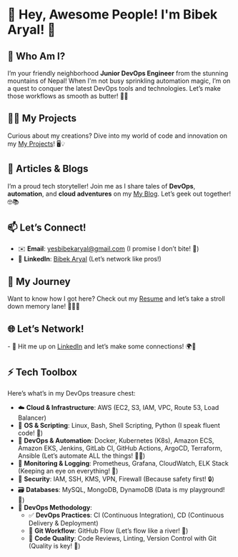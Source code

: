 <h1>🎊 Hey, Awesome People! I'm Bibek Aryal! 🚀</h1> 
<h2>🌟 Who Am I?</h2>
<p>I’m your friendly neighborhood <strong>Junior DevOps Engineer</strong> from the stunning mountains of Nepal! When I'm not busy sprinkling automation magic, I’m on a quest to conquer the latest DevOps tools and technologies. Let’s make those workflows as smooth as butter! 🧈✨</p>
<h2>👨‍💻 My Projects</h2>
<p>Curious about my creations? Dive into my world of code and innovation on my <a href="https://www.yesbibekaryal.com/category/projects/">My Projects</a>! 🖥️💡</p>
<h2>📝 Articles & Blogs</h2>
<p>I’m a proud tech storyteller! Join me as I share tales of <strong>DevOps</strong>, <strong>automation</strong>, and <strong>cloud adventures</strong> on my <a href="https://www.yesbibekaryal.com/blog/">My Blog</a>. Let’s geek out together! 🤓📚</p>
<h2>📫 Let’s Connect!</h2>
<ul>
    <li>✉️ <strong>Email</strong>: <a href="mailto:yesbibekaryal@gmail.com">yesbibekaryal@gmail.com</a> (I promise I don’t bite! 🐾)</li>
    <li>💼 <strong>LinkedIn</strong>: <a href="https://www.linkedin.com/in/bibek-aryal-6218961a6/">Bibek Aryal</a> (Let’s network like pros!)</li>
</ul>
  
<h2>📄 My Journey</h2>
<p>Want to know how I got here? Check out my <a href="https://www.yesbibekaryal.com/resume/">Resume</a> and let’s take a stroll down memory lane! 🚶‍♂️📜</p>
<h2>🌐 Let’s Network!</h2>
<p>- 🔗 Hit me up on <a href="(https://www.linkedin.com/in/bibek-aryal-101873a0/)">LinkedIn</a> and let’s make some connections! 🌍🤝</p>
 <h2>⚡ Tech Toolbox</h2>
<p>Here’s what’s in my DevOps treasure chest:</p>
        <ul>
            <li>☁️ <strong>Cloud & Infrastructure</strong>: AWS (EC2, S3, IAM, VPC, Route 53, Load Balancer)</li>
            <li>🐧 <strong>OS & Scripting</strong>: Linux, Bash, Shell Scripting, Python (I speak fluent code! 🐍)</li>
            <li>🐳 <strong>DevOps & Automation</strong>: Docker, Kubernetes (K8s), Amazon ECS, Amazon EKS, Jenkins, GitLab CI, GitHub Actions, ArgoCD, Terraform, Ansible (Let’s automate ALL the things! 🔧✨)</li>
            <li>🧪 <strong>Monitoring & Logging</strong>: Prometheus, Grafana, CloudWatch, ELK Stack (Keeping an eye on everything! 👀)</li>
            <li>🔐 <strong>Security</strong>: IAM, SSH, KMS, VPN, Firewall (Because safety first! 🔒)</li>
            <li>🗃️ <strong>Databases</strong>: MySQL, MongoDB, DynamoDB (Data is my playground! 🛝)</li>
            <li>🔄 <strong>DevOps Methodology</strong>:
                <ul>
                    <li>✅ <strong>DevOps Practices</strong>: CI (Continuous Integration), CD (Continuous Delivery & Deployment)</li>
                    <li>🔁 <strong>Git Workflow</strong>: GitHub Flow (Let’s flow like a river! 🌊)</li>
                    <li>🧪 <strong>Code Quality</strong>: Code Reviews, Linting, Version Control with Git (Quality is key! 🔑)</li>
                </ul>
            </li>
        </ul>
